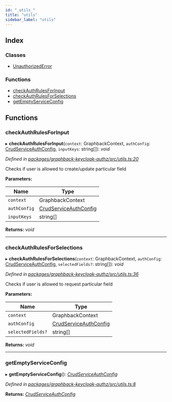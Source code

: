 ```yaml
---
id: "_utils_"
title: "utils"
sidebar_label: "utils"
---
```


## Index

### Classes

* [UnauthorizedError](../classes/_utils_.unauthorizederror.md)

### Functions

* [checkAuthRulesForInput](_utils_.md#checkauthrulesforinput)
* [checkAuthRulesForSelections](_utils_.md#checkauthrulesforselections)
* [getEmptyServiceConfig](_utils_.md#getemptyserviceconfig)

## Functions

###  checkAuthRulesForInput

▸ **checkAuthRulesForInput**(`context`: GraphbackContext, `authConfig`: [CrudServiceAuthConfig](_keycloakconfig_.md#crudserviceauthconfig), `inputKeys`: string[]): *void*

*Defined in [packages/graphback-keycloak-authz/src/utils.ts:20](https://github.com/aerogear/graphback/blob/bc616b51/packages/graphback-keycloak-authz/src/utils.ts#L20)*

Checks if user is allowed to create/update particular field

**Parameters:**

Name | Type |
------ | ------ |
`context` | GraphbackContext |
`authConfig` | [CrudServiceAuthConfig](_keycloakconfig_.md#crudserviceauthconfig) |
`inputKeys` | string[] |

**Returns:** *void*

___

###  checkAuthRulesForSelections

▸ **checkAuthRulesForSelections**(`context`: GraphbackContext, `authConfig`: [CrudServiceAuthConfig](_keycloakconfig_.md#crudserviceauthconfig), `selectedFields?`: string[]): *void*

*Defined in [packages/graphback-keycloak-authz/src/utils.ts:36](https://github.com/aerogear/graphback/blob/bc616b51/packages/graphback-keycloak-authz/src/utils.ts#L36)*

Checks if user is allowed to request particular field

**Parameters:**

Name | Type |
------ | ------ |
`context` | GraphbackContext |
`authConfig` | [CrudServiceAuthConfig](_keycloakconfig_.md#crudserviceauthconfig) |
`selectedFields?` | string[] |

**Returns:** *void*

___

###  getEmptyServiceConfig

▸ **getEmptyServiceConfig**(): *[CrudServiceAuthConfig](_keycloakconfig_.md#crudserviceauthconfig)*

*Defined in [packages/graphback-keycloak-authz/src/utils.ts:8](https://github.com/aerogear/graphback/blob/bc616b51/packages/graphback-keycloak-authz/src/utils.ts#L8)*

**Returns:** *[CrudServiceAuthConfig](_keycloakconfig_.md#crudserviceauthconfig)*
